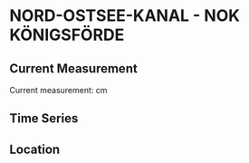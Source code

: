 # NORD-OSTSEE-KANAL - NOK KÖNIGSFÖRDE

## Current Measurement

Current measurement: <Value topic="rivers/pegel-online/NOK/NOK-KOENIGSFOERDE/measurementValue"/> cm

## Time Series

<TimeSeries topic="rivers/pegel-online/NOK/NOK-KOENIGSFOERDE/measurementValue" period="week" />

## Location

<WorldMap>
  <Marker lat="54.35682511407572" lon="9.883252534676961" labelTopic="rivers/pegel-online/NOK/NOK-KOENIGSFOERDE/measurementValue" />
</WorldMap>

